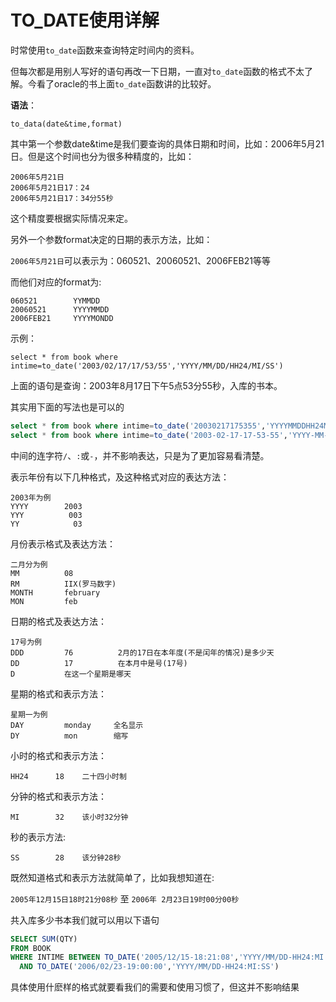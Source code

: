 TO_DATE使用详解
=======

时常使用`to_date`函数来查询特定时间内的资料。

但每次都是用别人写好的语句再改一下日期，一直对`to_date`函数的格式不太了解。今看了oracle的书上面`to_date`函数讲的比较好。

**语法**：

`to_data(date&time,format)`

其中第一个参数date&time是我们要查询的具体日期和时间，比如：2006年5月21日。但是这个时间也分为很多种精度的，比如：

```text
2006年5月21日
2006年5月21日17：24
2006年5月21日17：34分55秒
```

这个精度要根据实际情况来定。

另外一个参数format决定的日期的表示方法，比如：

`2006年5月21日`可以表示为：060521、20060521、2006FEB21等等

而他们对应的format为:

```text
060521        YYMMDD
20060521      YYYYMMDD
2006FEB21     YYYYMONDD
```

示例：

`select * from book where intime=to_date('2003/02/17/17/53/55','YYYY/MM/DD/HH24/MI/SS')`

上面的语句是查询：2003年8月17日下午5点53分55秒，入库的书本。

其实用下面的写法也是可以的

```sql
select * from book where intime=to_date('20030217175355','YYYYMMDDHH24MISS')
select * from book where intime=to_date('2003-02-17-17-53-55','YYYY-MM-DD-HH24/-I-SS')
```

中间的连字符`/`、`:`或`-`，并不影响表达，只是为了更加容易看清楚。

表示年份有以下几种格式，及这种格式对应的表达方法：

```text
2003年为例
YYYY        2003
YYY          003
YY            03
```

月份表示格式及表达方法：

```text
二月分为例
MM          08
RM          IIX(罗马数字)
MONTH       february
MON         feb
```

日期的格式及表达方法：

```text
17号为例
DDD         76          2月的17日在本年度(不是闰年的情况)是多少天
DD          17          在本月中是号(17号)
D           在这一个星期是哪天
```

星期的格式和表示方法：

```text
星期一为例
DAY         monday     全名显示
DY          mon        缩写
```

小时的格式和表示方法：

```text
HH24      18    二十四小时制
```

分钟的格式和表示方法：

```text
MI        32    该小时32分钟
```

秒的表示方法:

```text
SS        28    该分钟28秒
```


既然知道格式和表示方法就简单了，比如我想知道在:

`2005年12月15日18时21分08秒` 至 `2006年 2月23日19时00分00秒`

共入库多少书本我们就可以用以下语句

```sql
SELECT SUM(QTY)
FROM BOOK
WHERE INTIME BETWEEN TO_DATE('2005/12/15-18:21:08','YYYY/MM/DD-HH24:MI:SS')
  AND TO_DATE('2006/02/23-19:00:00','YYYY/MM/DD-HH24:MI:SS')
```

具体使用什麽样的格式就要看我们的需要和使用习惯了，但这并不影响结果